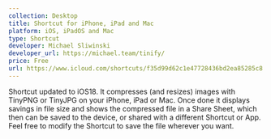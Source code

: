 ```yaml
---
collection: Desktop
title: Shortcut for iPhone, iPad and Mac
platform: iOS, iPadOS and Mac
type: Shortcut
developer: Michael Sliwinski
developer_url: https://michael.team/tinify/
price: Free
url: https://www.icloud.com/shortcuts/f35d99d62c1e47728436bd2ea85285c8
---
```


Shortcut updated to iOS18. It compresses (and resizes) images with TinyPNG or TinyJPG on your iPhone, iPad or Mac. Once done it displays savings in file size and shows the compressed file in a Share Sheet, which then can be saved to the device, or shared with a different Shortcut or App. Feel free to modify the Shortcut to save the file wherever you want.
